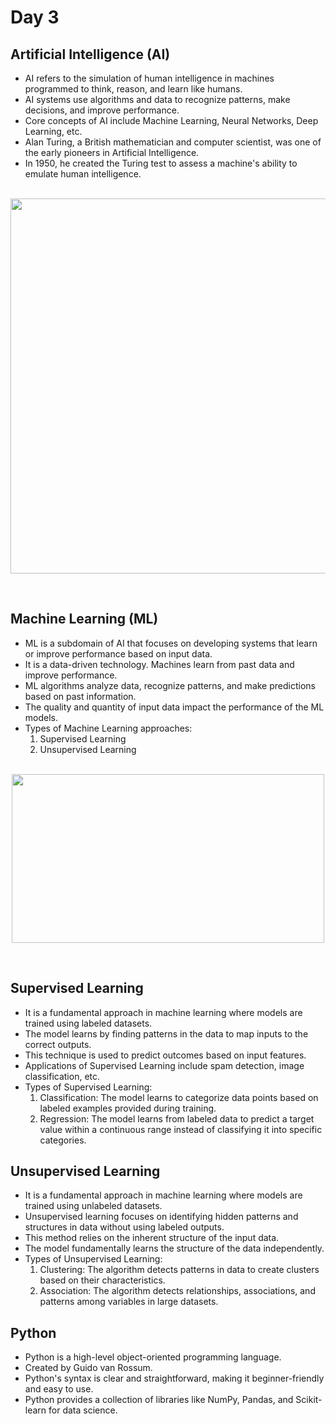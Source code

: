 # Day 3
## Artificial Intelligence (AI)
* AI refers to the simulation of human intelligence in machines programmed to think, reason, and learn like humans.
* AI systems use algorithms and data to recognize patterns, make decisions, and improve performance.
* Core concepts of AI include Machine Learning, Neural Networks, Deep Learning, etc.
* Alan Turing, a British mathematician and computer scientist, was one of the early pioneers in Artificial Intelligence.
* In 1950, he created the Turing test to assess a machine's ability to emulate human intelligence.
  
<p align="center">
<br>
  <img src="https://github.com/user-attachments/assets/e69e0711-d558-44af-a9c2-4a79262c51dc" width="600"/>
</p>
<br>

## Machine Learning (ML)
* ML is a subdomain of AI that focuses on developing systems that learn or improve performance based on input data.
* It is a data-driven technology. Machines learn from past data and improve performance.
* ML algorithms analyze data, recognize patterns, and make predictions based on past information.
* The quality and quantity of input data impact the performance of the ML models.
* Types of Machine Learning approaches:
  1. Supervised Learning
  2. Unsupervised Learning

<p align="center">
<br>
  <img src="https://github.com/user-attachments/assets/d60846da-0069-44ec-af5e-c60abe6d6323" width="500" height="270"/>
</p>
<br>

## Supervised Learning
* It is a fundamental approach in machine learning where models are trained using labeled datasets.
* The model learns by finding patterns in the data to map inputs to the correct outputs.
* This technique is used to predict outcomes based on input features.
* Applications of Supervised Learning include spam detection, image classification, etc.
* Types of Supervised Learning:
  1. Classification: The model learns to categorize data points based on labeled examples provided during training.
  2. Regression: The model learns from labeled data to predict a target value within a continuous range instead of classifying it into specific categories.

 ## Unsupervised Learning
 * It is a fundamental approach in machine learning where models are trained using unlabeled datasets.
 * Unsupervised learning focuses on identifying hidden patterns and structures in data without using labeled outputs.
 * This method relies on the inherent structure of the input data.
 * The model fundamentally learns the structure of the data independently.
 * Types of Unsupervised Learning:
   1. Clustering: The algorithm detects patterns in data to create clusters based on their characteristics.
   2. Association: The algorithm detects relationships, associations, and patterns among variables in large datasets.

## Python 
* Python is a high-level object-oriented programming language.
* Created by Guido van Rossum.
* Python's syntax is clear and straightforward, making it beginner-friendly and easy to use.
* Python provides a collection of libraries like NumPy, Pandas, and Scikit-learn for data science.
  





